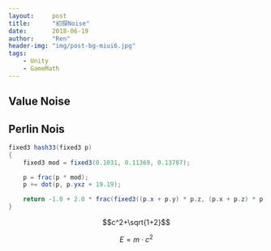 ```yaml
---
layout:     post
title:      "初探Noise"
date:       2018-06-19
author:     "Ren"
header-img: "img/post-bg-miui6.jpg"
tags:
    - Unity
    - GameMath
---
```


## <b>Value Noise</b>

## <b>Perlin Nois</b>

<!--數學算式寫法參考
https://goessner.github.io/markdown-it-texmath/markdown-it-texmath-demo.html
-->

``` csharp
fixed3 hash33(fixed3 p)
{
    fixed3 mod = fixed3(0.1031, 0.11369, 0.13787);

    p = frac(p * mod);
    p += dot(p, p.yxz + 19.19);

    return -1.0 + 2.0 * frac(fixed3((p.x + p.y) * p.z, (p.x + p.z) * p.y, (p.y + p.z) * p.x));
}
```

 $$c^2+\sqrt{1+2}$$
  
 $$E = m\cdot{c^2}$$